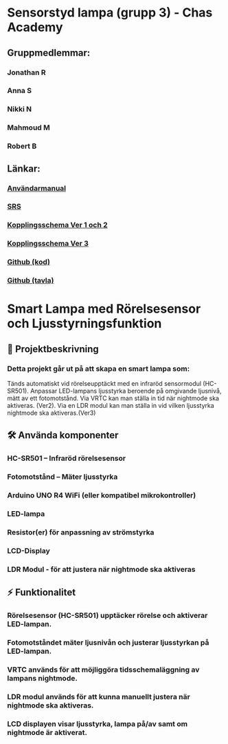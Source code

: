 # Sensorstyd lampa (grupp 3) - Chas Academy

## Gruppmedlemmar:

### Jonathan R
### Anna S
### Nikki N
### Mahmoud M
### Robert B

## Länkar:

### [Användarmanual](https://github.com/masriyey/ChasSensorstyrdLampa/blob/main/Manual.md)
### [SRS](https://github.com/masriyey/ChasSensorstyrdLampa/blob/main/SRS.md)
### [Kopplingsschema Ver 1 och 2](https://github.com/masriyey/ChasSensorstyrdLampa/blob/main/Ver_1_Chas_grupp_3%2CSensor_Lampa1.pdf)
### [Kopplingsschema Ver 3](https://github.com/masriyey/ChasSensorstyrdLampa/blob/main/Ver3_Sensorstyrd_Lampa_Dark_Detector.png)
### [Github (kod)](https://github.com/masriyey/ChasSensorstyrdLampa)
### [Github (tavla)](https://github.com/users/masriyey/projects/4)
	

# Smart Lampa med Rörelsesensor och Ljusstyrningsfunktion

## :pushpin: Projektbeskrivning

### Detta projekt går ut på att skapa en smart lampa som:
Tänds automatiskt vid rörelseupptäckt med en infraröd sensormodul (HC-SR501).
Anpassar LED-lampans ljusstyrka beroende på omgivande ljusnivå, mätt av ett fotomotstånd.
Via VRTC kan man ställa in tid när nightmode ska aktiveras. (Ver2).
Via en LDR modul kan man ställa in vid vilken ljusstyrka nightmode ska aktiveras.(Ver3)


## :hammer_and_wrench: Använda komponenter

### HC-SR501 – Infraröd rörelsesensor
### Fotomotstånd – Mäter ljusstyrka
### Arduino UNO R4 WiFi (eller kompatibel mikrokontroller)
### LED-lampa
### Resistor(er) för anpassning av strömstyrka
### LCD-Display
### LDR Modul - för att justera när nightmode ska aktiveras

## :zap: Funktionalitet

### Rörelsesensor (HC-SR501) upptäcker rörelse och aktiverar LED-lampan.
### Fotomotståndet mäter ljusnivån och justerar ljusstyrkan på LED-lampan.
### VRTC används för att möjliggöra tidsschemaläggning av lampans nightmode.
### LDR modul används för att kunna manuellt justera när nightmode ska aktiveras. 
### LCD displayen visar ljusstyrka, lampa på/av samt om nightmode är aktiverat. 
